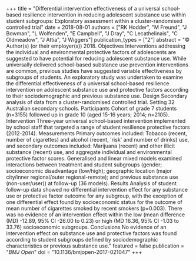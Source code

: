 +++
title = "Differential intervention effectiveness of a universal school-based resilience intervention in reducing adolescent substance use within student subgroups: Exploratory assessment within a cluster-randomised controlled trial"
date = 2018-08-01
authors = ["RK Hodder", "M Freund", "J Bowman", "L Wolfenden", "E Campbell", "J Dray", "C Lecathelinais", "C Oldmeadow", "J Attia", "J Wiggers"]
publication_types = ["2"]
abstract = "© Author(s) (or their employer(s)) 2018. Objectives Interventions addressing the individual and environmental protective factors of adolescents are suggested to have potential for reducing adolescent substance use. While universally delivered school-based substance use prevention interventions are common, previous studies have suggested variable effectiveness by subgroups of students. An exploratory study was undertaken to examine the differential effectiveness of a universal school-based resilience intervention on adolescent substance use and protective factors according to their sociodemographic and previous substance use. Design Secondary analysis of data from a cluster-randomised controlled trial. Setting 32 Australian secondary schools. Participants Cohort of grade 7 students (n=3155) followed up in grade 10 (aged 15-16 years; 2014; n=2105). Intervention Three-year universal school-based intervention implemented by school staff that targeted a range of student resilience protective factors (2012-2014). Measurements Primary outcomes included: Tobacco (recent, number of cigarettes) and alcohol (recent, 'risk' and number of drinks) use, and secondary outcomes included: Marijuana (recent) and other illicit substance (recent) use, and aggregate individual and environmental protective factor scores. Generalised and linear mixed models examined interactions between treatment and student subgroups (gender; socioeconomic disadvantage (low/high); geographic location (major city/inner regional/outer regional-remote); and previous substance use (non-user/user)) at follow-up (36 models). Results Analysis of student follow-up data showed no differential intervention effect for any substance use or protective factor outcome for any subgroup, with the exception of one differential effect found by socioeconomic status for the outcome of mean number of cigarettes smoked by recent smokers (p=0.003). There was no evidence of an intervention effect within the low (mean difference (MD) -12.89, 95% CI -26.00 to 0.23) or high (MD 16.36, 95% CI -1.03 to 33.76) socioeconomic subgroups. Conclusions No evidence of an intervention effect on substance use and protective factors was found according to student subgroups defined by sociodemographic characteristics or previous substance use."
featured = false
publication = "*BMJ Open*"
doi = "10.1136/bmjopen-2017-021047"
+++

